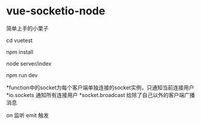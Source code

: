 # vue-socketio-node
简单上手的小栗子


cd vuetest

npm install 

node server/index

npm run dev


*function中的socket为每个客户端单独连接的socket实例，只通知当前连接用户
*io.sockets 通知所有连接用户
*socket.broadcast 给除了自己以外的客户端广播消息


on   监听
emit 触发